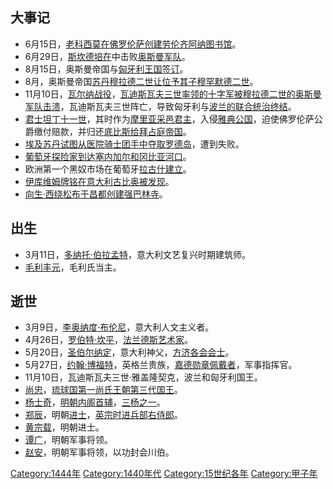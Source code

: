 ## 大事记

  - 6月15日，[老科西莫在](../Page/科西莫·德·美第奇.md "wikilink")[佛罗伦萨创建](../Page/佛罗伦萨.md "wikilink")[劳伦齐阿纳图书馆](../Page/老楞佐图书馆.md "wikilink")。
  - 6月29日，[斯坎德培在](../Page/斯坎德培.md "wikilink")中击败[奥斯曼军队](../Page/奥斯曼帝国.md "wikilink")。
  - 8月15日，奥斯曼帝国与[匈牙利王国签订](../Page/匈牙利王国.md "wikilink")。
  - 8月，奥斯曼帝国[苏丹](https://zh.wikipedia.org/wiki/苏丹_\(称谓\) "wikilink")[穆拉德二世让位予其子](../Page/穆拉德二世.md "wikilink")[穆罕默德二世](../Page/穆罕默德二世_\(奥斯曼帝国\).md "wikilink")。
  - 11月10日，[瓦尔纳战役](../Page/瓦尔纳战役.md "wikilink")，[瓦迪斯瓦夫三世率领的十字军被](../Page/瓦迪斯瓦夫三世·雅盖隆契克.md "wikilink")[穆拉德二世的奥斯曼军队击溃](../Page/穆拉德二世.md "wikilink")，瓦迪斯瓦夫三世阵亡，导致匈牙利与[波兰的](../Page/雅盖隆王朝时期的波兰.md "wikilink")[联合统治终结](https://zh.wikipedia.org/wiki/共主邦联 "wikilink")。
  - [君士坦丁十一世](../Page/君士坦丁十一世.md "wikilink")，其时作为[摩里亚采邑君主](https://zh.wikipedia.org/wiki/摩里亚 "wikilink")，入侵[雅典公国](https://zh.wikipedia.org/wiki/雅典公国 "wikilink")，迫使佛罗伦萨公爵缴付赔款，并归还[底比斯给](https://zh.wikipedia.org/wiki/底比斯_\(希腊\) "wikilink")[拜占庭帝国](../Page/拜占庭帝国.md "wikilink")。
  - [埃及苏丹试图从](../Page/马木留克.md "wikilink")[医院骑士团手中夺取](../Page/医院骑士团.md "wikilink")[罗德岛](https://zh.wikipedia.org/wiki/罗德岛 "wikilink")，遭到失败。
  - [葡萄牙探险家到达](../Page/葡萄牙.md "wikilink")[塞内加尔和](../Page/塞内加尔.md "wikilink")[冈比亚河口](../Page/冈比亚.md "wikilink")。
  - 欧洲第一个黑奴市场在葡萄牙[拉古什建立](../Page/拉古什.md "wikilink")。
  - [伊库维姆牌铭在](https://zh.wikipedia.org/wiki/伊库维姆牌铭 "wikilink")[意大利](../Page/意大利.md "wikilink")[古比奥被发现](../Page/古比奥.md "wikilink")。
  - [向生·西绕松布于](../Page/向生·西绕松布.md "wikilink")[昌都创建](../Page/昌都市.md "wikilink")[强巴林寺](../Page/强巴林寺.md "wikilink")。

## 出生

  - 3月11日，[多纳托·伯拉孟特](../Page/多纳托·伯拉孟特.md "wikilink")，意大利文艺复兴时期建筑师。
  - [毛利丰元](https://zh.wikipedia.org/wiki/毛利丰元 "wikilink")，毛利氏当主。

## 逝世

  - 3月9日，[李奥纳度·布伦尼](https://zh.wikipedia.org/wiki/李奥纳度·布伦尼 "wikilink")，意大利人文主义者。
  - 4月26日，[罗伯特·坎平](../Page/罗伯特·坎平.md "wikilink")，[法兰德斯艺术家](../Page/法兰德斯.md "wikilink")。
  - 5月20日，[圣伯尔纳定](https://zh.wikipedia.org/wiki/圣伯尔纳定 "wikilink")，意大利神父，[方济各会会士](../Page/方济各会.md "wikilink")。
  - 5月27日，[约翰·博福特](https://zh.wikipedia.org/wiki/第一代萨默塞特公爵约翰·博福特 "wikilink")，英格兰贵族，[嘉德勋章佩戴者](../Page/嘉德勋章.md "wikilink")，军事指挥官。
  - 11月10日，瓦迪斯瓦夫三世·雅盖隆契克，波兰和匈牙利国王。
  - [尚忠](../Page/尚忠王.md "wikilink")，[琉球国](../Page/琉球国.md "wikilink")[第一尚氏王朝第三代国王](../Page/第一尚氏.md "wikilink")。
  - [杨士奇](https://zh.wikipedia.org/wiki/杨士奇 "wikilink")，[明朝](../Page/明朝.md "wikilink")[内阁首辅](../Page/大学士.md "wikilink")，[三杨之一](https://zh.wikipedia.org/wiki/三杨_\(明朝\) "wikilink")。
  - [郑辰](https://zh.wikipedia.org/wiki/郑辰 "wikilink")，明朝[进士](../Page/进士.md "wikilink")，[英宗时进](../Page/明英宗.md "wikilink")[兵部右侍郎](../Page/兵部侍郎.md "wikilink")。
  - [黄宗载](https://zh.wikipedia.org/wiki/黄宗载 "wikilink")，明朝进士。
  - [谭广](https://zh.wikipedia.org/wiki/谭广 "wikilink")，明朝军事将领。
  - [赵安](https://zh.wikipedia.org/wiki/赵安 "wikilink")，明朝军事将领，以功封会川伯。

[Category:1444年](https://zh.wikipedia.org/wiki/Category:1444年 "wikilink")
[Category:1440年代](https://zh.wikipedia.org/wiki/Category:1440年代 "wikilink")
[Category:15世纪各年](https://zh.wikipedia.org/wiki/Category:15世纪各年 "wikilink")
[Category:甲子年](https://zh.wikipedia.org/wiki/Category:甲子年 "wikilink")